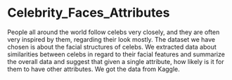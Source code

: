 # Celebrity_Faces_Attributes
People all around the world follow celebs very closely, and they are often very inspired by them, regarding their look mostly. The dataset we have chosen is about the facial structures of celebs.
We extracted data about similarities between celebs in regard to their facial features and summarize the overall data and suggest that given a single attribute, how likely is it for them to have other attributes.
We got the data from Kaggle.
